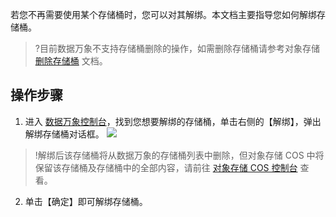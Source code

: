 若您不再需要使用某个存储桶时，您可以对其解绑。本文档主要指导您如何解绑存储桶。

>?目前数据万象不支持存储桶删除的操作，如需删除存储桶请参考对象存储 [删除存储桶](https://cloud.tencent.com/document/product/436/32433) 文档。

## 操作步骤
1. 进入 [数据万象控制台](https://console.cloud.tencent.com/ci)，找到您想要解绑的存储桶，单击右侧的【解绑】，弹出解绑存储桶对话框。
![](https://main.qcloudimg.com/raw/12604136b46d5386ad13c89d9a1161f3.jpg)
>!解绑后该存储桶将从数据万象的存储桶列表中删除，但对象存储 COS 中将保留该存储桶及存储桶中的全部内容，请前往 [对象存储 COS 控制台](https://console.cloud.tencent.com/cos5) 查看。
2. 单击【确定】即可解绑存储桶。


